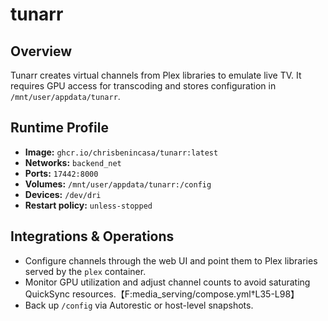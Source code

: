 <!--
title: tunarr
description:
published: true
date: 2025-10-19T08:57:42Z
tags:
editor: markdown
-->

# tunarr

## Overview
Tunarr creates virtual channels from Plex libraries to emulate live TV. It requires GPU access for transcoding and stores configuration in `/mnt/user/appdata/tunarr`.

## Runtime Profile
- **Image:** `ghcr.io/chrisbenincasa/tunarr:latest`
- **Networks:** `backend_net`
- **Ports:** `17442:8000`
- **Volumes:** `/mnt/user/appdata/tunarr:/config`
- **Devices:** `/dev/dri`
- **Restart policy:** `unless-stopped`

## Integrations & Operations
- Configure channels through the web UI and point them to Plex libraries served by the `plex` container.
- Monitor GPU utilization and adjust channel counts to avoid saturating QuickSync resources.【F:media_serving/compose.yml†L35-L98】
- Back up `/config` via Autorestic or host-level snapshots.
